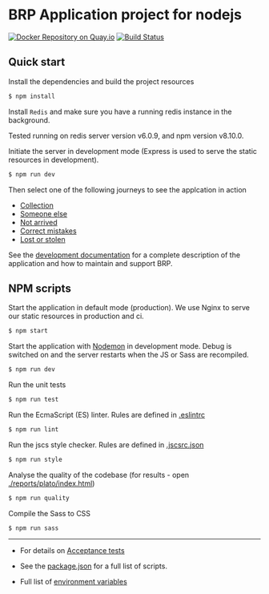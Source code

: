 # BRP Application project for nodejs

[![Docker Repository on Quay.io](https://quay.io/repository/ukhomeofficedigital/brpapp/status "Docker Repository on Quay.io")](https://quay.io/repository/ukhomeofficedigital/brpapp) [![Build Status](https://travis-ci.org/UKHomeOffice/brp_app.svg)](https://travis-ci.org/UKHomeOffice/brp_app)

## Quick start

Install the dependencies and build the project resources
```bash
$ npm install
```

Install `Redis` and make sure you have a running redis instance in the background.

Tested running on redis server version v6.0.9, and npm version v8.10.0.

Initiate the server in development mode (Express is used to serve the static resources in development).
```bash
$ npm run dev
```

Then select one of the following journeys to see the applcation in action

- [Collection](http://localhost:8080/collection)
- [Someone else](http://localhost:8080/someone-else)
- [Not arrived](http://localhost:8080/not-arrived)
- [Correct mistakes](http://localhost:8080/correct-mistakes)
- [Lost or stolen](http://localhost:8080/lost-stolen)

See the [development documentation](./documentation/DEVELOPMENT.MD) for a complete description of the application and how to maintain and support BRP.


## NPM scripts

Start the application in default mode (production).
We use Nginx to serve our static resources in production and ci.
```bash
$ npm start
```

Start the application with [Nodemon](https://www.npmjs.com/package/nodemon) in development mode.
Debug is switched on and the server restarts when the JS or Sass are recompiled.
```bash
$ npm run dev
```

Run the unit tests
```bash
$ npm run test
```

Run the EcmaScript (ES) linter.  Rules are defined in [.eslintrc](./.eslintrc)
```bash
$ npm run lint
```

Run the jscs style checker. Rules are defined in [.jscsrc.json](./.jscsrc.json)
```bash
$ npm run style
```

Analyse the quality of the codebase (for results - open [./reports/plato/index.html](./reports/plato/index.html))
```bash
$ npm run quality
```

Compile the Sass to CSS
```bash
$ npm run sass
```

_____________________________________________________________

- For details on [Acceptance tests](https://github.com/UKHomeOffice/brp_app/tree/master/acceptance_tests)

- See the [package.json](./package.json) for a full list of scripts.

- Full list of [environment variables](./documentation/ENVIRONMENT_VARIABLES.md)


